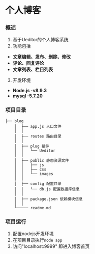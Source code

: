 # 个人博客

### 概述
1. 基于Ueditor的个人博客系统
2. 功能包括
 * **文章编辑、发布、删除、修改**
 * **评论、回复评论**
 * **文章列表、栏目列表**
3. 开发环境
 * **Node.js -v8.9.3**
 * **mysql -5.7.20**

### 项目目录
```
├── blog
    │  ├── app.js 入口文件
    │  │
    │  ├── routes 路由目录
    │  │   
    │  ├── plug 插件
    │  │   └── Ueditor
    │  │
    │  ├── public 静态资源文件
    │  │   ├── js
    │  │   ├── css
    │  │   └── images
    │  │
    │  ├── config 配置目录
    │  │   └── db.js 配置数据库信息
    │  │
    │  ├── package.json 依赖模块信息
    │  │
    └───── readme.md
```

### 项目运行

1. 配置nodejs开发环境
2. 在项目目录执行`node app`
3. 访问"localhost:9999" 即进入博客首页




